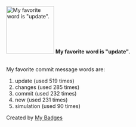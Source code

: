 <img src="https://my-badges.github.io/my-badges/favorite-word.png" alt="My favorite word is &quot;update&quot;." title="My favorite word is &quot;update&quot;." width="128">
<strong>My favorite word is &quot;update&quot;.</strong>
<br><br>

My favorite commit message words are:

1. update (used 519 times)
2. changes (used 285 times)
3. commit (used 232 times)
4. new (used 231 times)
5. simulation (used 90 times)


Created by <a href="https://github.com/my-badges/my-badges">My Badges</a>